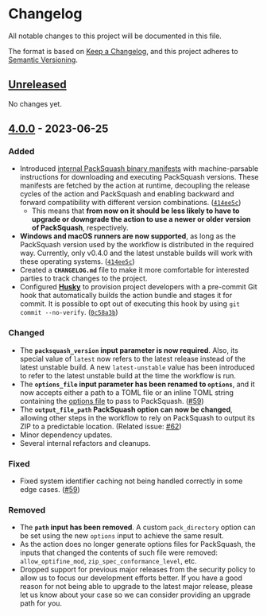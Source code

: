 # Changelog

All notable changes to this project will be documented in this file.

The format is based on [Keep a Changelog](https://keepachangelog.com/en/1.0.0/),
and this project adheres to [Semantic
Versioning](https://semver.org/spec/v2.0.0.html).

## [Unreleased]

No changes yet.

## [4.0.0] - 2023-06-25

### Added

- Introduced [internal PackSquash binary
  manifests](https://github.com/ComunidadAylas/PackSquash-action/tree/master/data/packsquash_binary_manifests)
  with machine-parsable instructions for downloading and executing PackSquash
  versions. These manifests are fetched by the action at runtime, decoupling the
  release cycles of the action and PackSquash and enabling backward and forward
  compatibility with different version combinations.
  ([`414ee5c`](https://github.com/ComunidadAylas/PackSquash-action/commit/414ee5cec8f1197f310e5c7e6f68b6efdffc1c66))
  - This means that **from now on it should be less likely to have to upgrade or
    downgrade the action to use a newer or older version of PackSquash**,
    respectively.
- **Windows and macOS runners are now supported**, as long as the PackSquash
  version used by the workflow is distributed in the required way. Currently,
  only v0.4.0 and the latest unstable builds will work with these operating
  systems.
  ([`414ee5c`](https://github.com/ComunidadAylas/PackSquash-action/commit/414ee5cec8f1197f310e5c7e6f68b6efdffc1c66))
- Created a **`CHANGELOG.md`** file to make it more comfortable for interested
  parties to track changes to the project.
- Configured **[Husky](https://typicode.github.io/husky/)** to provision project
  developers with a pre-commit Git hook that automatically builds the action
  bundle and stages it for commit. It is possible to opt out of executing this
  hook by using `git commit --no-verify`.
  ([`0c58a3b`](https://github.com/ComunidadAylas/PackSquash-action/commit/0c58a3b43337bd0ce16932f82927cd09c8515b25))

### Changed

- The **`packsquash_version` input parameter is now required**. Also, its
  special value of `latest` now refers to the latest release instead of the
  latest unstable build. A new `latest-unstable` value has been introduced to
  refer to the latest unstable build at the time the workflow is run.
- The **`options_file` input parameter has been renamed to `options`**, and it
  now accepts either a path to a TOML file or an inline TOML string containing
  the [options
  file](https://github.com/ComunidadAylas/PackSquash/wiki/Options-files) to pass
  to PackSquash.
  ([#59](https://github.com/ComunidadAylas/PackSquash-action/pull/59))
- The **`output_file_path` PackSquash option can now be changed**, allowing
  other steps in the workflow to rely on PackSquash to output its ZIP to a
  predictable location. (Related issue:
  [#62](https://github.com/ComunidadAylas/PackSquash-action/issues/62))
- Minor dependency updates.
- Several internal refactors and cleanups.

### Fixed

- Fixed system identifier caching not being handled correctly in some edge
  cases. ([#59](https://github.com/ComunidadAylas/PackSquash-action/pull/59))

### Removed

- The **`path` input has been removed**. A custom `pack_directory` option can be
  set using the new `options` input to achieve the same result.
- As the action does no longer generate options files for PackSquash, the inputs
  that changed the contents of such file were removed: `allow_optifine_mod`,
  `zip_spec_conformance_level`, etc.
- Dropped support for previous major releases from the security policy to allow
  us to focus our development efforts better. If you have a good reason for not
  being able to upgrade to the latest major release, please let us know about
  your case so we can consider providing an upgrade path for you.

[Unreleased]:
    https://github.com/ComunidadAylas/PackSquash-action/compare/v4.0.0...HEAD
[4.0.0]:
    https://github.com/ComunidadAylas/PackSquash-action/compare/v3.0.2...v4.0.0

